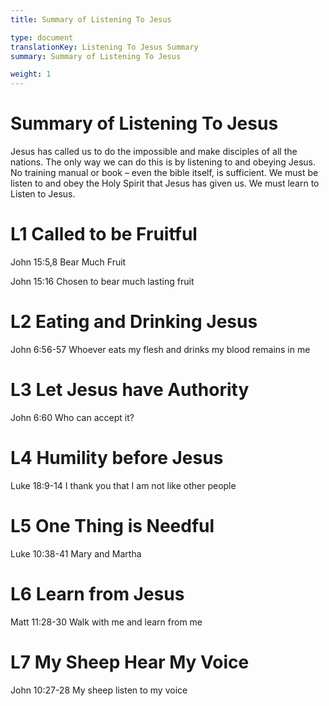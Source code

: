 ```yaml
---
title: Summary of Listening To Jesus

type: document
translationKey: Listening To Jesus Summary
summary: Summary of Listening To Jesus

weight: 1
---
```

# Summary of Listening To Jesus
Jesus has called us to do the impossible and make disciples of all the nations. The only way we can do this is by listening to and obeying Jesus. No training manual or book – even the bible itself, is sufficient. We must be listen to and obey the Holy Spirit that Jesus has given us. We must learn to Listen to Jesus.
# L1  Called to be Fruitful

John 15:5,8 Bear Much Fruit	

John 15:16 Chosen to bear much lasting fruit
# L2  Eating and Drinking Jesus

John 6:56-57 Whoever eats my flesh and drinks my blood remains in me
# L3  Let Jesus have Authority

John 6:60 Who can accept it?
# L4  Humility before Jesus

Luke 18:9-14 I thank you that I am not like other people
# L5  One Thing is Needful

Luke 10:38-41 Mary and Martha
# L6  Learn from Jesus

Matt 11:28-30 Walk with me and learn from me
# L7  My Sheep Hear My Voice

John 10:27-28 My sheep listen to my voice